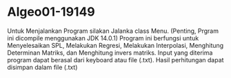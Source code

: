 # Algeo01-19149

Untuk Menjalankan Program silakan Jalanka class Menu. (Penting, Prgram ini dicompile menggunakan JDK 14.0.1)
Program ini berfungsi untuk Menyelesaikan SPL, Melakukan Regresi, Melakukan Interpolasi, Menghitung Determinan Matriks, dan Menghitung invers matriks.
Input yang diterima program dapat berasal dari keyboard atau file (.txt).
Hasil perhitungan dapat disimpan dalam file (.txt)
